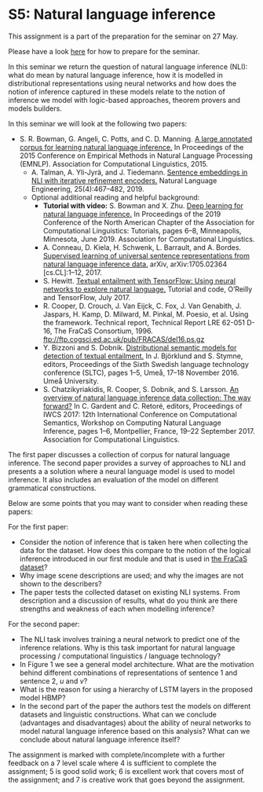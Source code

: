 # S5: Natural language inference

This assignment is a part of the preparation for the seminar on 27 May.

Please have a look [here](https://canvas.gu.se/courses/51974/pages/seminar-assignments-and-discussions) for how to prepare for the seminar.

In this seminar we return the question of natural language inference (NLI): what do mean by natural language inference, how it is modelled in distributional representations using neural networks and how does the notion of inference captured in these models relate to the notion of inference we model with logic-based approaches, theorem provers and models builders.

In this seminar we will look at the following two papers:

* S. R. Bowman, G. Angeli, C. Potts, and C. D. Manning. [A large annotated corpus for learning natural language inference.](https://www.aclweb.org/anthology/D15-1075/) In Proceedings of the 2015 Conference on Empirical Methods in Natural Language Processing (EMNLP). Association for Computational Linguistics, 2015.
  * A. Talman, A. Yli-Jyrä, and J. Tiedemann. [Sentence embeddings in NLI with iterative refinement encoders.](https://gu-se-primo.hosted.exlibrisgroup.com/permalink/f/15agpbr/TN_cambridgeS1351324919000202) Natural Language Engineering, 25(4):467–482, 2019.
  * Optional additional reading and helpful background:
    * **Tutorial with video:** S. Bowman and X. Zhu. [Deep learning for natural language inference.](https://www.aclweb.org/anthology/N19-5002) In Proceedings of the 2019 Conference of the North American Chapter of the Association for Computational Linguistics: Tutorials, pages 6–8, Minneapolis, Minnesota, June 2019. Association for Computational Linguistics.
    * A. Conneau, D. Kiela, H. Schwenk, L. Barrault, and A. Bordes. [Supervised learning of universal sentence representations from natural language inference data.](http://arxiv.org/abs/1705.02364) arXiv, arXiv:1705.02364 [cs.CL]:1–12, 2017.
    * S. Hewitt. [Textual entailment with TensorFlow: Using neural networks to explore natural language.](https://www.oreilly.com/content/textual-entailment-with-tensorflow/) Tutorial and code, O’Reilly and TensorFlow, July 2017.
    * R. Cooper, D. Crouch, J. Van Eijck, C. Fox, J. Van Genabith, J. Jaspars, H. Kamp, D. Milward, M. Pinkal, M. Poesio, et al. Using the framework. Technical report, Technical Report LRE 62-051 D-16, The FraCaS Consortium, 1996. <ftp://ftp.cogsci.ed.ac.uk/pub/FRACAS/del16.ps.gz>
    * Y. Bizzoni and S. Dobnik. [Distributional semantic models for detection of textual entailment.](https://gup.ub.gu.se/publication/249970) In J. Björklund and S. Stymne, editors, Proceedings of the Sixth Swedish language technology conference (SLTC), pages 1–5, Umeå, 17–18 November 2016. Umeå University.
    * S. Chatzikyriakidis, R. Cooper, S. Dobnik, and S. Larsson. [An overview of natural language inference data collection: The way forward?](https://gup.ub.gu.se/publication/257683?lang=en) In C. Gardent and C. Retoré, editors, Proceedings of IWCS 2017: 12th International Conference on Computational Semantics, Workshop on Computing Natural Language Inference, pages 1–6, Montpellier, France, 19–22 September 2017. Association for Computational Linguistics.

The first paper discusses a collection of corpus for natural language inference. The second paper provides a survey of approaches to NLI and presents a a solution where a neural language model is used to model inference. It also includes an evaluation of the model on different grammatical constructions.

Below are some points that you may want to consider when reading these papers:

For the first paper:

* Consider the notion of inference that is taken here when collecting the data for the dataset. How does this compare to the notion of the logical inference introduced in our first module and that is used in [the FraCaS dataset](http://www-nlp.stanford.edu/~wcmac/downloads/fracas.xml)?
* Why image scene descriptions are used; and why the images are not shown to the describers?
* The paper tests the collected dataset on existing NLI systems. From description and a discussion of results, what do you think are there strengths and weakness of each when modelling inference?

For the second paper:

* The NLI task involves training a neural network to predict one of the inference relations. Why is this task important for natural language processing / computational linguistics / language technology?
* In Figure 1 we see a general model architecture. What are the motivation behind different combinations of representations of sentence 1 and sentence 2, *u* and *v*?
* What is the reason for using a hierarchy of LSTM layers in the proposed model HBMP?
* In the second part of the paper the authors test the models on different datasets and linguistic constructions. What can we conclude (advantages and disadvantages) about the ability of neural networks to model natural language inference based on this analysis? What can we conclude about natural language inference itself?

The assignment is marked with complete/incomplete with a further feedback on a 7 level scale where 4 is sufficient to complete the assignment; 5 is good solid work; 6 is excellent work that covers most of the assignment; and 7 is creative work that goes beyond the assignment.